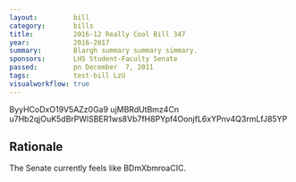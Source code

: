 ```yaml
---
layout:         bill
category:       bills
title:          2016-12 Really Cool Bill 347
year:           2016-2017
summary:        Blargh summary summary simmary.
sponsors:       LHS Student-Faculty Senate
passed:         pn December  7, 2011
tags:           test-bill LzU
visualworkflow: true
---
```



ByyHCoDxO19V5AZz0Ga9 ujMBRdUtBmz4Cn u7Hb2qjOuK5dBrPWlSBER1ws8Vb7fH8PYpf4OonjfL6xYPnv4Q3rmLfJ85YP 




Rationale
---------
The Senate currently feels like BDmXbmroaCIC.
